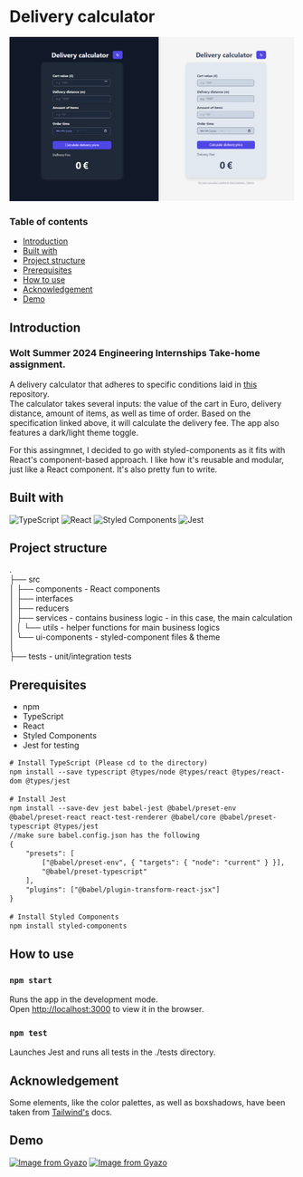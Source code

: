 # Delivery calculator
![image](./assets/calculator.png)

### Table of contents
- [Introduction](#introduction)
- [Built with](#built-with)
- [Project structure](#project-structure)
- [Prerequisites](#prerequisites)
- [How to use](#how-to-use)
- [Acknowledgement](#acknowledgement)
- [Demo](#demo)

## Introduction
### Wolt Summer 2024 Engineering Internships Take-home assignment.
A delivery calculator that adheres to specific conditions laid in [this](https://github.com/woltapp/engineering-internship-2024?tab=readme-ov-file#specification) repository. </br>
The calculator takes several inputs: the value of the cart in Euro, delivery distance, amount of items, as well as time of order. Based on the specification linked above, it will calculate the delivery fee. The app also features a dark/light theme toggle.

For this assingmnet, I decided to go with styled-components as it fits with React's component-based approach. I like how it's reusable and modular, just like a React component. It's also pretty fun to write.

## Built with
![TypeScript](https://img.shields.io/badge/typescript-%23007ACC.svg?style=for-the-badge&logo=typescript&logoColor=white)
![React](https://img.shields.io/badge/react-%2320232a.svg?style=for-the-badge&logo=react&logoColor=%2361DAFB)
![Styled Components](https://img.shields.io/badge/styled--components-DB7093?style=for-the-badge&logo=styled-components&logoColor=white)
![Jest](https://img.shields.io/badge/-jest-%23C21325?style=for-the-badge&logo=jest&logoColor=white)

## Project structure
. </br>
├── src </br>
│   ├── components - React components </br>
│   ├── interfaces </br>
│   ├── reducers </br>
│   ├── services - contains business logic - in this case, the main calculation </br>
│   │   └── utils - helper functions for main business logics </br>
│   └── ui-components - styled-component files & theme </br>
│ </br>
├── tests - unit/integration tests</br>

## Prerequisites
- npm
- TypeScript
- React
- Styled Components
- Jest for testing

```
# Install TypeScript (Please cd to the directory)
npm install --save typescript @types/node @types/react @types/react-dom @types/jest

# Install Jest
npm install --save-dev jest babel-jest @babel/preset-env @babel/preset-react react-test-renderer @babel/core @babel/preset-typescript @types/jest
//make sure babel.config.json has the following
{
	"presets": [
		["@babel/preset-env", { "targets": { "node": "current" } }],
		"@babel/preset-typescript"
	],
	"plugins": ["@babel/plugin-transform-react-jsx"]
}

# Install Styled Components
npm install styled-components
```

## How to use
### `npm start`
Runs the app in the development mode.\
Open [http://localhost:3000](http://localhost:3000) to view it in the browser.

### `npm test`
Launches Jest and runs all tests in the ./tests directory.

## Acknowledgement
Some elements, like the color palettes, as well as boxshadows, have been taken from [Tailwind's](https://tailwindcss.com/docs/customizing-colors) docs.

## Demo
<a href="https://gyazo.com/90275c06ab22b0838ba445dc448bb527"><img src="https://i.gyazo.com/90275c06ab22b0838ba445dc448bb527.gif" alt="Image from Gyazo" width="420"/></a>
<a href="https://gyazo.com/29f3ddb33d47b293831f1e6daa2b7a32"><img src="https://i.gyazo.com/29f3ddb33d47b293831f1e6daa2b7a32.gif" alt="Image from Gyazo" width="420"/></a>
